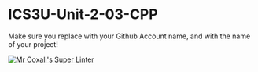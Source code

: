# ICS3U-Unit-2-03-CPP
Make sure you replace <OWNER> with your Github Account name, and <REPOSITORY> with the name of your project!

[![Mr Coxall's Super Linter](https://github.com/Haley-LeBon/ICS3U-Unit-2-03-CPP/workflows/Mr%20Coxall's%20Super%20Linter/badge.svg)](https://github.com/Haley-LeBon/ICS3U-Unit-2-03-CPP/actions/)

